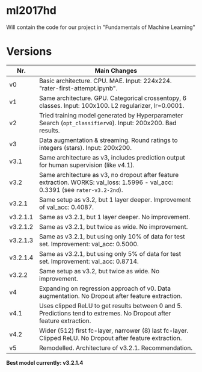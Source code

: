# ml2017hd
Will contain the code for our project in "Fundamentals of Machine Learning"

# Versions
|Nr.|Main Changes|
|---|---|
|v0|Basic architecture. CPU. MAE. Input: 224x224. "rater-first-attempt.ipynb".|
|v1|Same architecture. GPU. Categorical crossentopy, 6 classes. Input: 100x100. L2 regularizer, lr=0.0001.|
|v2|Tried training model generated by Hyperparameter Search (`opt_classifierv0`). Input: 200x200. Bad results.|
|v3|Data augmentation & streaming. Round ratings to integers (stars). Input: 200x200.|
|v3.1|Same architecture as v3, includes prediction output for human supervision (like v4.1).|
|v3.2|Same architecture as v3, no dropout after feature extraction. WORKS: val_loss: 1.5996 - val_acc: 0.3391 (see `rater-v3.2-2nd`).|
|v3.2.1|Same setup as v3.2, but 1 layer deeper. Improvement of val_acc: 0.4087.|
|v3.2.1.1|Same as v3.2.1, but 1 layer deeper. No improvement.|
|v3.2.1.2|Same as v3.2.1, but twice as wide. No improvement.|
|v3.2.1.3|Same as v3.2.1, but using only 10% of data for test set. Improvement: val_acc: 0.5000.|
|v3.2.1.4|Same as v3.2.1, but using only 5% of data for test set. Improvement: val_acc: 0.8714.|
|v3.2.2|Same setup as v3.2, but twice as wide. No improvement.|
|v4|Expanding on regression approach of v0. Data augmentation. No Dropout after feature extraction.|
|v4.1|Uses clipped ReLU to get results between 0 and 5. Predictions tend to extremes. No Dropout after feature extraction.|
|v4.2|Wider (512) first fc-layer, narrower (8) last fc-layer. Clipped ReLU. No Dropout after feature extraction.|
|v5|Remodelled. Architecture of v3.2.1. Recommendation.|

**Best model currently: v3.2.1.4**
